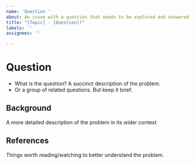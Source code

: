 ```yaml
---
name: 'Question '
about: An issue with a question that needs to be explored and answered
title: "[Topic] - [Question]?"
labels: ''
assignees: ''

---
```


# Question

* What is the question? A succinct description of the problem.
* Or a group of related questions. But keep it brief. 

## Background 

A more detailed description of the problem in its wider context

## References

Things worth reading/watching to better understand the problem.
